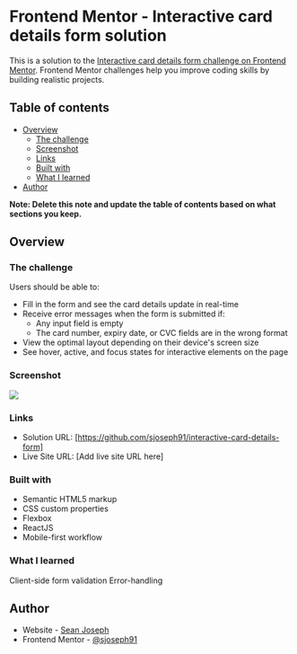 # Frontend Mentor - Interactive card details form solution

This is a solution to the [Interactive card details form challenge on Frontend Mentor](https://www.frontendmentor.io/challenges/interactive-card-details-form-XpS8cKZDWw). Frontend Mentor challenges help you improve coding skills by building realistic projects.

## Table of contents

- [Overview](#overview)
  - [The challenge](#the-challenge)
  - [Screenshot](#screenshot)
  - [Links](#links)
  - [Built with](#built-with)
  - [What I learned](#what-i-learned)
- [Author](#author)

**Note: Delete this note and update the table of contents based on what sections you keep.**

## Overview

### The challenge

Users should be able to:

- Fill in the form and see the card details update in real-time
- Receive error messages when the form is submitted if:
  - Any input field is empty
  - The card number, expiry date, or CVC fields are in the wrong format
- View the optimal layout depending on their device's screen size
- See hover, active, and focus states for interactive elements on the page

### Screenshot

![](./images/card-screenshot.JPG)

### Links

- Solution URL: [https://github.com/sjoseph91/interactive-card-details-form]
- Live Site URL: [Add live site URL here]

### Built with

- Semantic HTML5 markup
- CSS custom properties
- Flexbox
- ReactJS
- Mobile-first workflow

### What I learned

Client-side form validation
Error-handling

## Author

- Website - [Sean Joseph](https://github.com/sjoseph91)
- Frontend Mentor - [@sjoseph91](https://www.frontendmentor.io/profile/sjoseph91)

